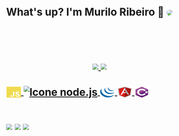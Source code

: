 <h1>What's up? I'm Murilo Ribeiro 👋 <img src="https://imagepng.org/wp-content/uploads/2017/04/bandeira-do-brasil-1-1024x717.png" width="40" style="border-radius: 10px;"><h1>
<header>
 <a href="https://github.com/MuriloRibg">
</header>
<section align="center">
      <img style="width: 380px;" src="https://github-readme-stats.vercel.app/api/top-langs/?username=MuriloRibg&layout=compact&langs_count=7&theme=dark"/>
      <img style="width: 280px;" src="https://media.giphy.com/media/IwTWTsUzmIicM/giphy.gif"/>
</section>
  
<div style="display: inline_block"><br>
  <img align="center" alt="Icone Js" height="30" width="40" src="https://raw.githubusercontent.com/devicons/devicon/master/icons/javascript/javascript-plain.svg">
  <img align="center" alt="Icone node.js" height="30" width="40" src="https://icongr.am/devicon/nodejs-original.svg?size=128&color=currentColor">
  <img align="center" alt="Icone Jquery" height="30" width="40" src="https://github.com/devicons/devicon/blob/master/icons/jquery/jquery-plain.svg">
  <img align="center" alt="Icone Angular" height="30" width="40" src="https://github.com/devicons/devicon/blob/master/icons/angularjs/angularjs-original.svg">
  <img align="center" alt="Icone CSharp" height="30" width="40" src="https://github.com/devicons/devicon/blob/master/icons/csharp/csharp-original.svg">
</div>
  
  ##
  
<div>
     <a href="https://instagram.com/murilo.ribjj" target="_blank"><img src="https://img.shields.io/badge/-Instagram-%23E4405F?style=for-the-badge&logo=instagram&logoColor=white" target="_blank"></a>
    <a href="https://www.linkedin.com/in/murilo-ribeiro-465981219" target="_blank"><img src="https://img.shields.io/badge/-LinkedIn-%230077B5?style=for-the-badge&logo=linkedin&logoColor=white" target="_blank"></a>
   <a href = "mailto:murilos.ribeiro21@gmail.com"><img src="https://img.shields.io/badge/-Gmail-%23333?style=for-the-badge&logo=gmail&logoColor=white" target="_blank"></a> 
</div>
  
  
